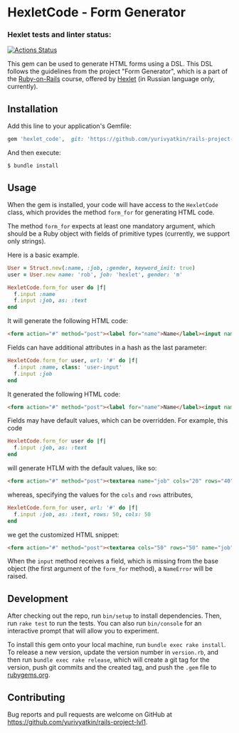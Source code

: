 # HexletCode - Form Generator

### Hexlet tests and linter status:
[![Actions Status](https://github.com/yurivyatkin/rails-project-lvl1/workflows/hexlet-check/badge.svg)](https://github.com/yurivyatkin/rails-project-lvl1/actions)

This gem can be used to generate HTML forms using a DSL. This DSL follows the guidelines from the project "Form Generator", which is a part of the [Ruby-on-Rails](https://ru.hexlet.io/programs/rails) course, offered by [Hexlet](https://hexlet.io/) (in Russian language only, currently).

## Installation

Add this line to your application's Gemfile:

```ruby
gem 'hexlet_code',  git: 'https://github.com/yurivyatkin/rails-project-lvl1'
```

And then execute:

    $ bundle install

## Usage

When the gem is installed, your code will have access to the `HexletCode` class, which provides the method `form_for` for generating HTML code.

The method `form_for` expects at least one mandatory argument, which should be a Ruby object with fields of primitive types (currently, we support only strings).

Here is a basic example.
```Ruby
User = Struct.new(:name, :job, :gender, keyword_init: true)
user = User.new name: 'rob', job: 'hexlet', gender: 'm'

HexletCode.form_for user do |f|
  f.input :name
  f.input :job, as: :text
end
```
It will generate the following HTML code:
```HTML
<form action="#" method="post"><label for="name">Name</label><input name="name" type="text" value="rob"><textarea name="job" cols="20" rows="40">hexlet</textarea></form>
```

Fields can have additional attributes in a hash as the last parameter:
```Ruby
HexletCode.form_for user, url: '#' do |f|
  f.input :name, class: 'user-input'
  f.input :job
end
```
It generated the following HTML code:
```HTML
<form action="#" method="post"><label for="name">Name</label><input name="name" type="text" value="rob" class="user-input"><label for="job">Job</label><input name="job" type="text" value=""></form>
``` 

Fields may have default values, which can be overridden. For example, this code
```Ruby
HexletCode.form_for user do |f|
  f.input :job, as: :text
end
```
will generate HTLM with the default values, like so:
```HTML
<form action="#" method="post"><textarea name="job" cols="20" rows="40">hexlet</textarea></form>
```
whereas, specifying the values for the `cols` and `rows` attributes,
```Ruby
HexletCode.form_for user, url: '#' do |f|
  f.input :job, as: :text, rows: 50, cols: 50
end
```
we get the customized HTML snippet:
```HTML
<form action="#" method="post"><textarea cols="50" rows="50" name="job">hexlet</textarea></form>
```

When the `input` method receives a field, which is missing from the base object (the first argument of the `form_for` method), a `NameError` will be raised.

## Development

After checking out the repo, run `bin/setup` to install dependencies. Then, run `rake test` to run the tests. You can also run `bin/console` for an interactive prompt that will allow you to experiment.

To install this gem onto your local machine, run `bundle exec rake install`. To release a new version, update the version number in `version.rb`, and then run `bundle exec rake release`, which will create a git tag for the version, push git commits and the created tag, and push the `.gem` file to [rubygems.org](https://rubygems.org).

## Contributing

Bug reports and pull requests are welcome on GitHub at https://github.com/yurivyatkin/rails-project-lvl1.

